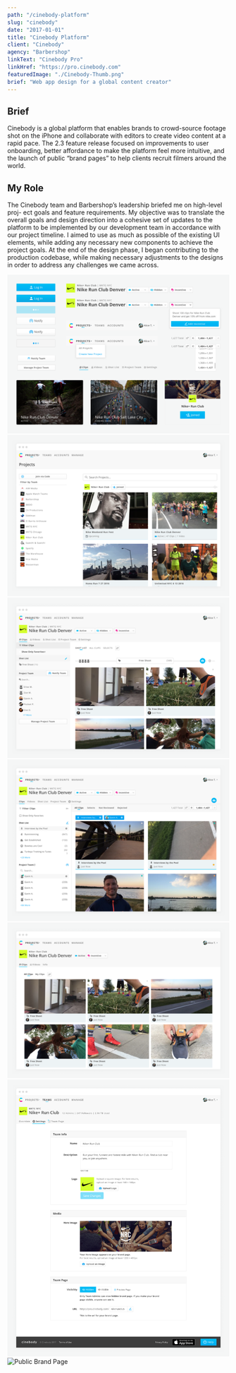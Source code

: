 ```yaml
---
path: "/cinebody-platform"
slug: "cinebody"
date: "2017-01-01"
title: "Cinebody Platform"
client: "Cinebody"
agency: "Barbershop"
linkText: "Cinebody Pro"
linkHref: "https://pro.cinebody.com"
featuredImage: "./Cinebody-Thumb.png"
brief: "Web app design for a global content creator"
---
```


## Brief
Cinebody is a global platform that enables brands to crowd-source footage shot on the iPhone and collaborate with editors to create video content at a rapid pace. The 2.3 feature release focused on improvements to user onboarding, better affordance to make the platform feel more intuitive, and the launch of public “brand pages” to help clients recruit filmers around the world.
## My Role
The Cinebody team and Barbershop’s leadership briefed me on high-level proj- ect goals and feature requirements. My objective was to translate the overall goals and design direction into a cohesive set of updates to the platform to be implemented by our development team in accordance with our project timeline. I aimed to use as much as possible of the existing UI elements, while adding any necessary new components to achieve the project goals. At the end of the design phase, I began contributing to the production codebase, while making necessary adjustments to the designs in order to address any challenges we came across.

![Cinebody Style Tile](./images/CB-Style-02.png 'Updates to the component library aimed at improving affordance and accommodating new features.')
![Cinebody Projects View](./images/CB-Projects-02.png 'We added search and filter functionality to make Projects easier to find.')
![Single Project View](./images/CB-Project-02.png 'The Project view header got a complete overhaul to include new features without becoming too cluttered.')
![Filtered Project View](./images/CB-Project-Filters-02.png 'Research showed that filters weren’t obvious enough and pagination became necessary on projects that have thousands of clips.')
![Project view for public users](./images/CB-Project-Public-02.png 'With the addition of public projects, we added a state for public users to view projects.')
![Project Settings](./images/CB-Project-Settings-02.png 'The 2.3 release required a revamp of project settings for the new public pages.')
![Public Brand Page](./images/CB-Brand-Page-02.png 'The new Public brand page design.')